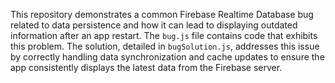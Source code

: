 This repository demonstrates a common Firebase Realtime Database bug related to data persistence and how it can lead to displaying outdated information after an app restart. The `bug.js` file contains code that exhibits this problem. The solution, detailed in `bugSolution.js`, addresses this issue by correctly handling data synchronization and cache updates to ensure the app consistently displays the latest data from the Firebase server.